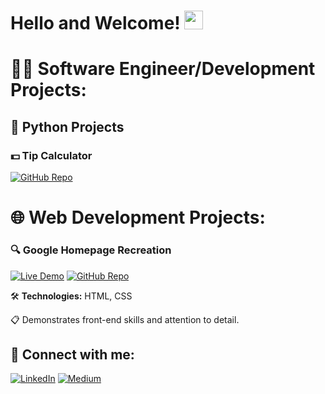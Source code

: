 <h1>Hello and Welcome! <img src="https://camo.githubusercontent.com/6c91fe5d81f78b7b5d7c1642e2bd173deaf7e0b9feb1694e6525a55efa7a895e/68747470733a2f2f656d6f6a69732e736c61636b6d6f6a69732e636f6d2f656d6f6a69732f696d616765732f313533363335313037352f343539342f626c6f622d776176652e676966" width="30px"></h1>

<h1>👨‍💻 Software Engineer/Development Projects:</h1>

<h2>🌸 Python Projects</h2> 

<h3>💵 Tip Calculator </h3>

[![GitHub Repo](https://img.shields.io/badge/GitHub_Repo-orange?style=for-the-badge&logo=github)](https://github.com/HakubaCode/Tip-Calculator)

    
<h1>🌐 Web Development Projects:</h1>

### 🔍 Google Homepage Recreation

[![Live Demo](https://img.shields.io/badge/Live_Demo-brightgreen?style=for-the-badge)](https://google-homepage-hakubacode.netlify.app/)
[![GitHub Repo](https://img.shields.io/badge/GitHub_Repo-blue?style=for-the-badge&logo=github)](https://github.com/HakubaCode/Google-Homepage)

🛠️ **Technologies:** HTML, CSS

📋 Demonstrates front-end skills and attention to detail.


<h2> 🤝 Connect with me:</h2>

[![LinkedIn](https://img.shields.io/badge/LinkedIn-0a66c2?style=for-the-badge&logo=linkedin&logoColor=white)](https://linkedin.com/in/seandesilva)
[![Medium](https://img.shields.io/badge/Medium-000000?style=for-the-badge&logo=medium&logoColor=white)](https://medium.com/@hakuba)
